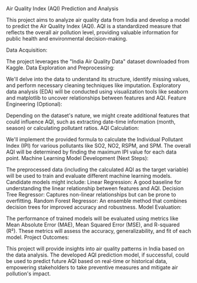 Air Quality Index (AQI) Prediction and Analysis

This project aims to analyze air quality data from India and develop a model to predict the Air Quality Index (AQI). AQI is a standardized measure that reflects the overall air pollution level, providing valuable information for public health and environmental decision-making.

Data Acquisition:

The project leverages the "India Air Quality Data" dataset downloaded from Kaggle.
Data Exploration and Preprocessing:

We'll delve into the data to understand its structure, identify missing values, and perform necessary cleaning techniques like imputation.
Exploratory data analysis (EDA) will be conducted using visualization tools like seaborn and matplotlib to uncover relationships between features and AQI.
Feature Engineering (Optional):

Depending on the dataset's nature, we might create additional features that could influence AQI, such as extracting date-time information (month, season) or calculating pollutant ratios.
AQI Calculation:

We'll implement the provided formula to calculate the Individual Pollutant Index (IPI) for various pollutants like SO2, NO2, RSPM, and SPM.
The overall AQI will be determined by finding the maximum IPI value for each data point.
Machine Learning Model Development (Next Steps):

The preprocessed data (including the calculated AQI as the target variable) will be used to train and evaluate different machine learning models. Candidate models might include:
Linear Regression: A good baseline for understanding the linear relationship between features and AQI.
Decision Tree Regressor: Captures non-linear relationships but can be prone to overfitting.
Random Forest Regressor: An ensemble method that combines decision trees for improved accuracy and robustness.
Model Evaluation:

The performance of trained models will be evaluated using metrics like Mean Absolute Error (MAE), Mean Squared Error (MSE), and R-squared (R²). These metrics will assess the accuracy, generalizability, and fit of each model.
Project Outcomes:

This project will provide insights into air quality patterns in India based on the data analysis.
The developed AQI prediction model, if successful, could be used to predict future AQI based on real-time or historical data, empowering stakeholders to take preventive measures and mitigate air pollution's impact.
